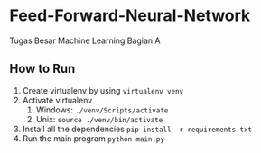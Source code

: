 # Feed-Forward-Neural-Network
Tugas Besar Machine Learning Bagian A


## How to Run
1. Create virtualenv by using `virtualenv venv`
2. Activate virtualenv
   1. Windows: `./venv/Scripts/activate`
   2. Unix: `source ./venv/bin/activate`
3. Install all the dependencies `pip install -r requirements.txt`
4. Run the main program `python main.py`